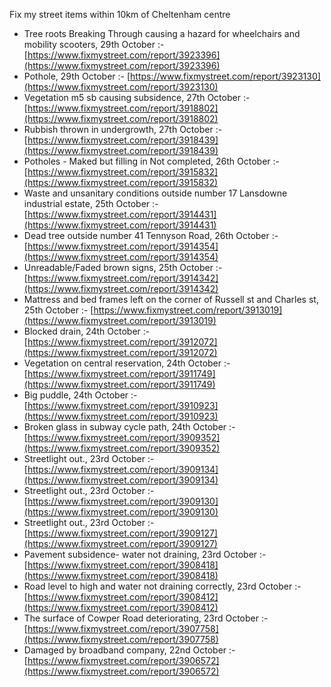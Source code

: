 Fix my street items within 10km of Cheltenham centre

<!-- fix_marker starts -->

- Tree roots Breaking Through causing a hazard for wheelchairs and mobility scooters, 29th October :- [https://www.fixmystreet.com/report/3923396](https://www.fixmystreet.com/report/3923396)
- Pothole, 29th October :- [https://www.fixmystreet.com/report/3923130](https://www.fixmystreet.com/report/3923130)
- Vegetation m5 sb causing subsidence, 27th October :- [https://www.fixmystreet.com/report/3918802](https://www.fixmystreet.com/report/3918802)
- Rubbish thrown in undergrowth, 27th October :- [https://www.fixmystreet.com/report/3918439](https://www.fixmystreet.com/report/3918439)
- Potholes - Maked but filling in Not completed, 26th October :- [https://www.fixmystreet.com/report/3915832](https://www.fixmystreet.com/report/3915832)
- Waste and unsanitary conditions outside number 17 Lansdowne industrial estate, 25th October :- [https://www.fixmystreet.com/report/3914431](https://www.fixmystreet.com/report/3914431)
- Dead tree outside number 41 Tennyson Road, 26th October :- [https://www.fixmystreet.com/report/3914354](https://www.fixmystreet.com/report/3914354)
- Unreadable/Faded brown signs, 25th October :- [https://www.fixmystreet.com/report/3914342](https://www.fixmystreet.com/report/3914342)
- Mattress and bed frames left on the corner of Russell st and Charles st, 25th October :- [https://www.fixmystreet.com/report/3913019](https://www.fixmystreet.com/report/3913019)
- Blocked drain, 24th October :- [https://www.fixmystreet.com/report/3912072](https://www.fixmystreet.com/report/3912072)
- Vegetation on central reservation, 24th October :- [https://www.fixmystreet.com/report/3911749](https://www.fixmystreet.com/report/3911749)
- Big puddle, 24th October :- [https://www.fixmystreet.com/report/3910923](https://www.fixmystreet.com/report/3910923)
- Broken glass in subway cycle path, 24th October :- [https://www.fixmystreet.com/report/3909352](https://www.fixmystreet.com/report/3909352)
- Streetlight out., 23rd October :- [https://www.fixmystreet.com/report/3909134](https://www.fixmystreet.com/report/3909134)
- Streetlight out., 23rd October :- [https://www.fixmystreet.com/report/3909130](https://www.fixmystreet.com/report/3909130)
- Streetlight out., 23rd October :- [https://www.fixmystreet.com/report/3909127](https://www.fixmystreet.com/report/3909127)
- Pavement subsidence- water not draining, 23rd October :- [https://www.fixmystreet.com/report/3908418](https://www.fixmystreet.com/report/3908418)
- Road level to high and water not draining correctly, 23rd October :- [https://www.fixmystreet.com/report/3908412](https://www.fixmystreet.com/report/3908412)
- The surface of Cowper Road deteriorating, 23rd October :- [https://www.fixmystreet.com/report/3907758](https://www.fixmystreet.com/report/3907758)
- Damaged by broadband company, 22nd October :- [https://www.fixmystreet.com/report/3906572](https://www.fixmystreet.com/report/3906572)

<!-- fix_marker ends -->